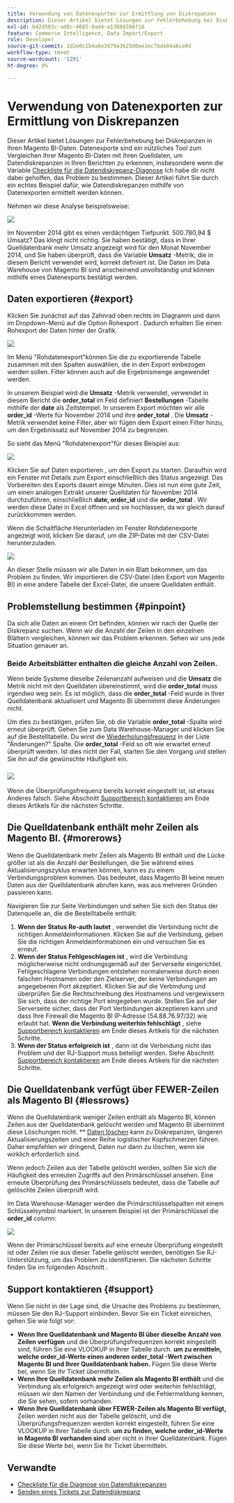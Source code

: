 ```yaml
---
title: Verwendung von Datenexporten zur Ermittlung von Diskrepanzen
description: Dieser Artikel bietet Lösungen zur Fehlerbehebung bei Diskrepanzen in Ihren Magento BI-Daten. Datenexporte sind ein hilfreiches Tool zum Vergleichen Ihrer Magento BI-Daten mit Ihren Quelldaten, um Datendiskrepanzen in Ihren Berichten zu erkennen, insbesondere wenn die [Checkliste zur Diagnose von Datendiskrepanzen](/help/troubleshooting/miscellaneous/diagnosing-a-data-discrepancy.md) Ihnen nicht dabei geholfen hat, das Problem zu identifizieren. Dieser Artikel führt Sie durch ein echtes Beispiel dafür, wie Datendiskrepanzen mithilfe von Datenexporten ermittelt werden können.
exl-id: b42d585c-ad8c-4685-9ad4-a13686566f18
feature: Commerce Intelligence, Data Import/Export
role: Developer
source-git-commit: 1d2e0c1b4a8e3d79a362500ee3ec7bde84a6ce0d
workflow-type: tm+mt
source-wordcount: '1291'
ht-degree: 0%

---
```


# Verwendung von Datenexporten zur Ermittlung von Diskrepanzen

Dieser Artikel bietet Lösungen zur Fehlerbehebung bei Diskrepanzen in Ihren Magento BI-Daten. Datenexporte sind ein nützliches Tool zum Vergleichen Ihrer Magento BI-Daten mit Ihren Quelldaten, um Datendiskrepanzen in Ihren Berichten zu erkennen, insbesondere wenn die Variable [Checkliste für die Datendiskrepanz-Diagnose](/help/troubleshooting/miscellaneous/diagnosing-a-data-discrepancy.md) Ich habe dir nicht dabei geholfen, das Problem zu bestimmen. Dieser Artikel führt Sie durch ein echtes Beispiel dafür, wie Datendiskrepanzen mithilfe von Datenexporten ermittelt werden können.

Nehmen wir diese Analyse beispielsweise:

![](assets/Exports_Discrepancies_1.png)

Im November 2014 gibt es einen verdächtigen Tiefpunkt. 500.780,94 $ Umsatz? Das klingt nicht richtig. Sie haben bestätigt, dass in Ihrer Quelldatenbank mehr Umsatz angezeigt wird für den Monat November 2014, und Sie haben überprüft, dass die Variable **Umsatz** -Metrik, die in diesem Bericht verwendet wird, korrekt definiert ist. Die Daten im Data Warehouse von Magento BI sind anscheinend unvollständig und können mithilfe eines Datenexports bestätigt werden.

## Daten exportieren {#export}

Klicken Sie zunächst auf das Zahnrad oben rechts im Diagramm und dann im Dropdown-Menü auf die Option Rohexport . Dadurch erhalten Sie einen Rohexport der Daten hinter der Grafik.

![](assets/Export_Discrepancies_5.gif)

Im Menü &quot;Rohdatenexport&quot;können Sie die zu exportierende Tabelle zusammen mit den Spalten auswählen, die in den Export einbezogen werden sollen. Filter können auch auf die Ergebnismenge angewendet werden.

In unserem Beispiel wird die **Umsatz** -Metrik verwendet, verwendet in diesem Bericht die **order\_total** im Feld definiert **Bestellungen** -Tabelle mithilfe der **date** als Zeitstempel. In unserem Export möchten wir alle **order\_id** -Werte für November 2014 und ihre **order\_total** . Die **Umsatz** -Metrik verwendet keine Filter, aber wir fügen dem Export einen Filter hinzu, um den Ergebnissatz auf November 2014 zu begrenzen.

So sieht das Menü &quot;Rohdatenexport&quot;für dieses Beispiel aus:

![](assets/Exports_Discrepancies_2.png)

Klicken Sie auf Daten exportieren , um den Export zu starten. Daraufhin wird ein Fenster mit Details zum Export einschließlich des Status angezeigt. Das Vorbereiten des Exports dauert einige Minuten. Dies ist nun eine gute Zeit, um einen analogen Extrakt unserer Quelldaten für November 2014 durchzuführen, einschließlich **date, order\_id** und die **order\_total** . Wir werden diese Datei in Excel öffnen und sie hochlassen, da wir gleich darauf zurückkommen werden.

Wenn die Schaltfläche Herunterladen im Fenster Rohdatenexporte angezeigt wird, klicken Sie darauf, um die ZIP-Datei mit der CSV-Datei herunterzuladen.

![](assets/Export_Discrepancies_6.png)

An dieser Stelle müssen wir alle Daten in ein Blatt bekommen, um das Problem zu finden. Wir importieren die CSV-Datei (den Export von Magento BI) in eine andere Tabelle der Excel-Datei, die unsere Quelldaten enthält.

## Problemstellung bestimmen {#pinpoint}

Da sich alle Daten an einem Ort befinden, können wir nach der Quelle der Diskrepanz suchen. Wenn wir die Anzahl der Zeilen in den einzelnen Blättern vergleichen, können wir das Problem erkennen. Sehen wir uns jede Situation genauer an.

### Beide Arbeitsblätter enthalten die gleiche Anzahl von Zeilen.

Wenn beide Systeme dieselbe Zeilenanzahl aufweisen und die **Umsatz** die Metrik nicht mit den Quelldaten übereinstimmt, wird die **order\_total** muss irgendwo weg sein. Es ist möglich, dass die **order\_total** -Feld wurde in Ihrer Quelldatenbank aktualisiert und Magento BI übernimmt diese Änderungen nicht.

Um dies zu bestätigen, prüfen Sie, ob die Variable **order\_total** -Spalte wird erneut überprüft. Gehen Sie zum Data Warehouse-Manager und klicken Sie auf die Bestelltabelle. Du wirst die [Wiederholungsfrequenz](https://experienceleague.adobe.com/docs/commerce-business-intelligence/mbi/analyze/warehouse-manager/cfg-data-rechecks.html) in der Liste &quot;Änderungen?&quot; Spalte. Die **order\_total** -Feld so oft wie erwartet erneut überprüft werden. Ist dies nicht der Fall, starten Sie den Vorgang und stellen Sie ihn auf die gewünschte Häufigkeit ein.

### ![](assets/Export_Discrepancies_4.gif)

Wenn die Überprüfungsfrequenz bereits korrekt eingestellt ist, ist etwas Anderes falsch. Siehe Abschnitt [Supportbereich kontaktieren](#support) am Ende dieses Artikels für die nächsten Schritte.

## Die Quelldatenbank enthält mehr Zeilen als Magento BI. {#morerows}

Wenn die Quelldatenbank mehr Zeilen als Magento BI enthält und die Lücke größer ist als die Anzahl der Bestellungen, die Sie während eines Aktualisierungszyklus erwarten können, kann es zu einem Verbindungsproblem kommen. Das bedeutet, dass Magento BI keine neuen Daten aus der Quelldatenbank abrufen kann, was aus mehreren Gründen passieren kann.

Navigieren Sie zur Seite Verbindungen und sehen Sie sich den Status der Datenquelle an, die die Bestelltabelle enthält:

1. **Wenn der Status Re-auth lautet** , verwendet die Verbindung nicht die richtigen Anmeldeinformationen. Klicken Sie auf die Verbindung, geben Sie die richtigen Anmeldeinformationen ein und versuchen Sie es erneut.
1. **Wenn der Status Fehlgeschlagen ist** , wird die Verbindung möglicherweise nicht ordnungsgemäß auf der Serverseite eingerichtet. Fehlgeschlagene Verbindungen entstehen normalerweise durch einen falschen Hostnamen oder den Zielserver, der keine Verbindungen am angegebenen Port akzeptiert. Klicken Sie auf die Verbindung und überprüfen Sie die Rechtschreibung des Hostnamens und vergewissern Sie sich, dass der richtige Port eingegeben wurde. Stellen Sie auf der Serverseite sicher, dass der Port Verbindungen akzeptieren kann und dass Ihre Firewall die Magento BI IP-Adresse (54.88.76.97/32) wie erlaubt hat. **Wenn die Verbindung weiterhin fehlschlägt** , siehe [Supportbereich kontaktieren](#support) am Ende dieses Artikels für die nächsten Schritte.
1. **Wenn der Status erfolgreich ist** , dann ist die Verbindung nicht das Problem und der RJ-Support muss beteiligt werden. Siehe Abschnitt [Supportbereich kontaktieren](#support) am Ende dieses Artikels für die nächsten Schritte.

## Die Quelldatenbank verfügt über FEWER-Zeilen als Magento BI {#lessrows}

Wenn die Quelldatenbank weniger Zeilen enthält als Magento BI, können Zeilen aus der Quelldatenbank gelöscht werden und Magento BI übernimmt diese Löschungen nicht. ** [Daten löschen](https://experienceleague.adobe.com/docs/commerce-business-intelligence/mbi/best-practices/data/opt-db-analysis.html) kann zu Diskrepanzen, längeren Aktualisierungszeiten und einer Reihe logistischer Kopfschmerzen führen. Daher empfehlen wir dringend, Daten nur dann zu löschen, wenn sie wirklich erforderlich sind.

Wenn jedoch Zeilen aus der Tabelle gelöscht werden, sollten Sie sich die Häufigkeit des erneuten Zugriffs auf den Primärschlüssel ansehen. Eine erneute Überprüfung des Primärschlüssels bedeutet, dass die Tabelle auf gelöschte Zeilen überprüft wird.

Im Data Warehouse-Manager werden die Primärschlüsselspalten mit einem Schlüsselsymbol markiert. In unserem Beispiel ist der Primärschlüssel die **order\_id** column:

![](assets/Export_Discrepancies_3.png)

Wenn der Primärschlüssel bereits auf eine erneute Überprüfung eingestellt ist oder Zeilen nie aus dieser Tabelle gelöscht werden, benötigen Sie RJ-Unterstützung, um das Problem zu identifizieren. Die nächsten Schritte finden Sie im folgenden Abschnitt .

## Support kontaktieren {#support}

Wenn Sie nicht in der Lage sind, die Ursache des Problems zu bestimmen, müssen Sie den RJ-Support einbinden. Bevor Sie ein Ticket einreichen, gehen Sie wie folgt vor:

* **Wenn Ihre Quelldatenbank und Magento BI über dieselbe Anzahl von Zeilen verfügen** und die Überprüfungsfrequenzen korrekt eingestellt sind, führen Sie eine VLOOKUP in Ihrer Tabelle durch. **um zu ermitteln, welche order\_id-Werte einen anderen order\_total -Wert zwischen Magento BI und Ihrer Quelldatenbank haben.** Fügen Sie diese Werte bei, wenn Sie Ihr Ticket übermitteln.
* **Wenn Ihre Quelldatenbank mehr Zeilen als Magento BI enthält** und die Verbindung als erfolgreich angezeigt wird oder weiterhin fehlschlägt, müssen wir den Namen der Verbindung und die Fehlermeldung kennen, die Sie sehen, sofern vorhanden.
* **Wenn Ihre Quelldatenbank über FEWER-Zeilen als Magento BI verfügt,** Zeilen werden nicht aus der Tabelle gelöscht, und die Überprüfungsfrequenzen werden korrekt eingestellt, führen Sie eine VLOOKUP in Ihrer Tabelle durch. **um zu finden, welche order\_id-Werte in Magento BI vorhanden sind** aber nicht in Ihrer Quelldatenbank. Fügen Sie diese Werte bei, wenn Sie Ihr Ticket übermitteln.

## Verwandte

* [Checkliste für die Diagnose von Datendiskrepanzen](/help/troubleshooting/miscellaneous/diagnosing-a-data-discrepancy.md)
* [Senden eines Tickets zur Datendiskrepanz](https://support.magento.com/hc/en-us/articles/360016506472-Submitting-a-data-discrepancy-ticket)
